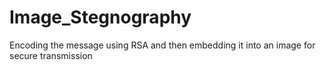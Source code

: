 # Image_Stegnography
Encoding the message using RSA and then embedding it into an image for secure transmission
